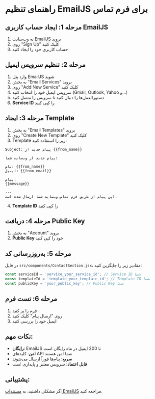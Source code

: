 # راهنمای تنظیم EmailJS برای فرم تماس

## مرحله 1: ایجاد حساب کاربری EmailJS

1. به وب‌سایت [EmailJS](https://www.emailjs.com/) بروید
2. روی "Sign Up" کلیک کنید
3. حساب کاربری خود را ایجاد کنید

## مرحله 2: تنظیم سرویس ایمیل

1. وارد پنل EmailJS شوید
2. به بخش "Email Services" بروید
3. روی "Add New Service" کلیک کنید
4. سرویس ایمیل خود را انتخاب کنید (Gmail, Outlook, Yahoo و...)
5. دستورالعمل‌ها را دنبال کنید تا سرویس را متصل کنید
6. **Service ID** را کپی کنید

## مرحله 3: ایجاد Template

1. به بخش "Email Templates" بروید
2. روی "Create New Template" کلیک کنید
3. Template زیر را استفاده کنید:

```
Subject: پیام جدید از {{from_name}}

پیام جدید از وب‌سایت شما:

نام: {{from_name}}
ایمیل: {{from_email}}

پیام:
{{message}}

---
این پیام از طریق فرم تماس وب‌سایت شما ارسال شده است.
```

4. **Template ID** را کپی کنید

## مرحله 4: دریافت Public Key

1. به بخش "Account" بروید
2. **Public Key** خود را کپی کنید

## مرحله 5: به‌روزرسانی کد

در فایل `src/components/ContactSection.jsx`، مقادیر زیر را جایگزین کنید:

```javascript
const serviceId = 'service_your_service_id'; // Service ID شما
const templateId = 'template_your_template_id'; // Template ID شما  
const publicKey = 'your_public_key'; // Public Key شما
```

## مرحله 6: تست فرم

1. فرم را پر کنید
2. روی "ارسال پیام" کلیک کنید
3. ایمیل خود را بررسی کنید

## نکات مهم:

- **رایگان**: EmailJS تا 200 ایمیل در ماه رایگان است
- **امن**: کلیدهای API شما امن هستند
- **سریع**: پیام‌ها فوراً ارسال می‌شوند
- **قابل اعتماد**: سرویس معتبر و پایداری است

## پشتیبانی:

اگر مشکلی داشتید، به [مستندات EmailJS](https://www.emailjs.com/docs/) مراجعه کنید.
